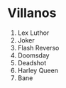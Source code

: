 
# Villanos

1. Lex Luthor
2. Joker
3. Flash Reverso
4. Doomsday
5. Deadshot
5. Harley Queen
6. Bane
